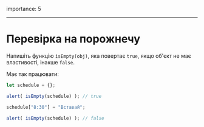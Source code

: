 importance: 5

---

# Перевірка на порожнечу

Напишіть функцію `isEmpty(obj)`, яка повертає `true`, якщо об'єкт не має властивості, інакше `false`.

Має так працювати:

```js
let schedule = {};

alert( isEmpty(schedule) ); // true

schedule["8:30"] = "Вставай";

alert( isEmpty(schedule) ); // false
```

